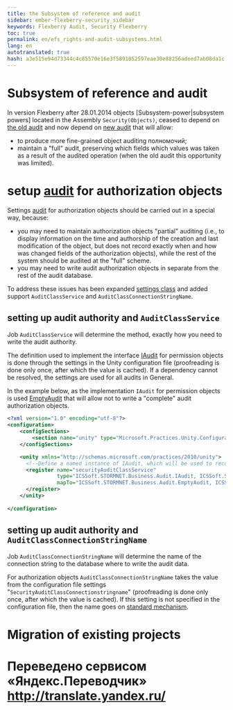 ```yaml
--- 
title: the Subsystem of reference and audit 
sidebar: ember-flexberry-security_sidebar 
keywords: Flexberry Audit, Security Flexberry 
toc: true 
permalink: en/efs_rights-and-audit-subsystems.html 
lang: en 
autotranslated: true 
hash: a3e515e94d73344c4c85570e16e3f5891852597eae30e88256adeed7ab08da1c 
--- 
```


# Subsystem of reference and audit 
In version Flexberry after 28.01.2014 objects [Subsystem-power|subsystem powers] located in the Assembly `Security(Objects)`, ceased to depend on [the old audit](efs_audit.html) and now depend on [new audit](fa_audit-web.html) that will allow: 
* to produce more fine-grained object auditing полномочий; 
* maintain a "full" audit, preserving which fields which values was taken as a result of the audited operation (when the old audit this opportunity was limited). 

# setup [audit](fa_audit-web.html) for authorization objects 
Settings [audit](fa_audit-web.html) for authorization objects should be carried out in a special way, because: 
* you may need to maintain authorization objects "partial" auditing (i.e., to display information on the time and authorship of the creation and last modification of the object, but does not record exactly when and how was changed fields of the authorization objects), while the rest of the system should be audited at the "full" scheme. 
* you may need to write audit authorization objects in separate from the rest of the audit database. 

To address these issues has been expanded [settings class](fa_audit-web.html) and added support `AuditClassService` and `AuditClassConnectionStringName`. 

## setting up audit authority and `AuditClassService` 
Job `AuditClassService` will determine the method, exactly how you need to write the audit authority. 

The definition used to implement the interface [IAudit](efs_i-audit.html) for permission objects is done through the settings in the Unity configuration file (proofreading is done only once, after which the value is cached). If a dependency cannot be resolved, the settings are used for all audits in General. 

In the example below, as the implementation `IAudit` for permission objects is used [EmptyAudit](efs_i-audit.html) that will allow not to write a "complete" audit authorization objects. 

```xml
<?xml version="1.0" encoding="utf-8"?>
<configuration>
	<configSections>
		<section name="unity" type="Microsoft.Practices.Unity.Configuration.UnityConfigurationSection, Microsoft.Practices.Unity.Configuration"/>
	</configSections>

	<unity xmlns="http://schemas.microsoft.com/practices/2010/unity">
	  <!--Define a named instance of IAudit, which will be used to record audit authorization objects.-->
      <register name="securityAuditClassService"
				type="ICSSoft.STORMNET.Business.Audit.IAudit, ICSSoft.STORMNET.Business"
				mapTo="ICSSoft.STORMNET.Business.Audit.EmptyAudit, ICSSoft.STORMNET.Business">
      </register>
	</unity>
	
</configuration>
``` 

## setting up audit authority and `AuditClassConnectionStringName` 
Job `AuditClassConnectionStringName` will determine the name of the connection string to the database where to write the audit data. 

For authorization objects `AuditClassConnectionStringName` takes the value from the configuration file settings "`SecurityAuditClassConnectionstringname`" (proofreading is done only once, after which the value is cached). If this setting is not specified in the configuration file, then the name goes on [standard mechanism](efs_data-service-for-audit.html).

# Migration of existing projects 



 # Переведено сервисом «Яндекс.Переводчик» http://translate.yandex.ru/